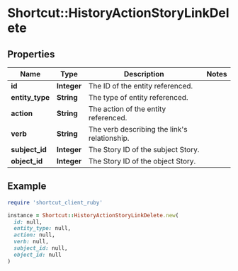 # Shortcut::HistoryActionStoryLinkDelete

## Properties

| Name | Type | Description | Notes |
| ---- | ---- | ----------- | ----- |
| **id** | **Integer** | The ID of the entity referenced. |  |
| **entity_type** | **String** | The type of entity referenced. |  |
| **action** | **String** | The action of the entity referenced. |  |
| **verb** | **String** | The verb describing the link&#39;s relationship. |  |
| **subject_id** | **Integer** | The Story ID of the subject Story. |  |
| **object_id** | **Integer** | The Story ID of the object Story. |  |

## Example

```ruby
require 'shortcut_client_ruby'

instance = Shortcut::HistoryActionStoryLinkDelete.new(
  id: null,
  entity_type: null,
  action: null,
  verb: null,
  subject_id: null,
  object_id: null
)
```

